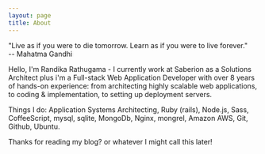 ```yaml
---
layout: page
title: About
---
```


<p class="message">
  "Live as if you were to die tomorrow. Learn as if you were to live forever." 
<br/>
  -- Mahatma Gandhi
</p>
<p>
Hello, I'm Randika Rathugama - I currently work at Saberion as a Solutions Architect plus i'm a Full-stack Web Application Developer with over 8 years of hands-on experience: from architecting highly scalable web applications, to coding & implementation, to setting up deployment servers.
</p>
<p>
Things I do: Application Systems Architecting, Ruby (rails), Node.js, Sass, CoffeeScript, mysql, sqlite, MongoDb, Nginx, mongrel, Amazon AWS, Git, Github, Ubuntu.
</p>




Thanks for reading my blog? or whatever I might call this later!
